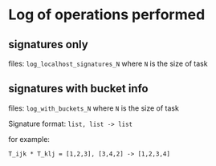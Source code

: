 # Log of operations performed


## signatures only

files: `log_localhost_signatures_N` where `N` is the size of task

## signatures with bucket info


files: `log_with_buckets_N` where `N` is the size of task


Signature format:
`list, list -> list`

for example:

```T_ijk * T_klj = [1,2,3], [3,4,2] -> [1,2,3,4]```


